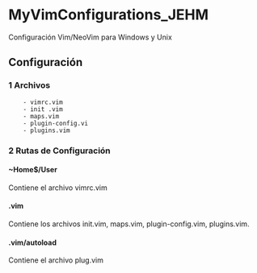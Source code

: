 # MyVimConfigurations_JEHM
Configuración Vim/NeoVim para Windows y Unix

## Configuración

### 1 Archivos
        - vimrc.vim
        - init .vim
        - maps.vim
        - plugin-config.vi
        - plugins.vim
### 2 Rutas de Configuración

#### ~Home$/User
Contiene el archivo vimrc.vim

#### .vim
Contiene los archivos init.vim, maps.vim, plugin-config.vim, plugins.vim.

#### .vim/autoload
Contiene el archivo plug.vim
